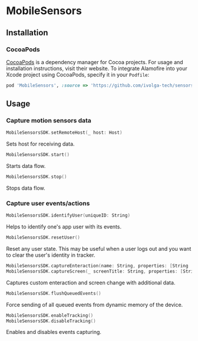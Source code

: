 # MobileSensors

## Installation

### CocoaPods

[CocoaPods](https://cocoapods.org) is a dependency manager for Cocoa projects. For usage and installation instructions, visit their website. To integrate Alamofire into your Xcode project using CocoaPods, specify it in your `Podfile`:

```ruby
pod 'MobileSensors', :source => 'https://github.com/ivolga-tech/sensors-ios'
```
## Usage

### Capture motion sensors data

```swift
MobileSensorsSDK.setRemoteHost(_ host: Host)
```
Sets host for receiving data.

```swift
MobileSensorsSDK.start()
```
Starts data flow.

```swift
MobileSensorsSDK.stop()
```
Stops data flow.

### Capture user events/actions

```swift
MobileSensorsSDK.identifyUser(uniqueID: String)
```
Helps to identify one's app user with its events.

```swift
MobileSensorsSDK.resetUser()
```
Reset any user state.
This may be useful when a user logs out and you want to clear the user's identity in tracker.

```swift
MobileSensorsSDK.captureEnteraction(name: String, properties: [String : Any]? = nil)
MobileSensorsSDK.captureScreen(_ screenTitle: String, properties: [String : Any]? = nil)
```
Captures custom enteraction and screen change with additional data.

```swift
MobileSensorsSDK.flushQueuedEvents()
```
Force sending of all queued events from dynamic memory of the device.

```swift
MobileSensorsSDK.enableTracking()
MobileSensorsSDK.disableTracking()
```
Enables and disables events capturing.
